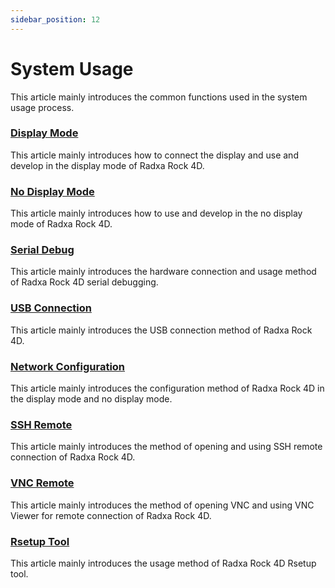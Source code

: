 ```yaml
---
sidebar_position: 12
---
```


# System Usage

This article mainly introduces the common functions used in the system usage process.

### [Display Mode](/rock4/rock4d/system-config/display-mode)

This article mainly introduces how to connect the display and use and develop in the display mode of Radxa Rock 4D.

### [No Display Mode](/rock4/rock4d/system-config/no-display-mode)

This article mainly introduces how to use and develop in the no display mode of Radxa Rock 4D.

### [Serial Debug](/rock4/rock4d/system-config/uart_debug)

This article mainly introduces the hardware connection and usage method of Radxa Rock 4D serial debugging.

### [USB Connection](/rock4/rock4d/system-config/usb_connection)

This article mainly introduces the USB connection method of Radxa Rock 4D.

### [Network Configuration](/rock4/rock4d/system-config/web-config)

This article mainly introduces the configuration method of Radxa Rock 4D in the display mode and no display mode.

### [SSH Remote](/rock4/rock4d/system-config/ssh-remote)

This article mainly introduces the method of opening and using SSH remote connection of Radxa Rock 4D.

### [VNC Remote](/rock4/rock4d/system-config/vnc-remote)

This article mainly introduces the method of opening VNC and using VNC Viewer for remote connection of Radxa Rock 4D.

### [Rsetup Tool](/rock4/rock4d/system-config/rsetup)

This article mainly introduces the usage method of Radxa Rock 4D Rsetup tool.
